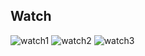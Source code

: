 ## Watch

![watch1](https://user-images.githubusercontent.com/20402746/49086455-da649680-f254-11e8-915f-7a27d362769c.PNG)
![watch2](https://user-images.githubusercontent.com/20402746/49086456-da649680-f254-11e8-9f81-f7c5aadaac9e.PNG)
![watch3](https://user-images.githubusercontent.com/20402746/49086458-da649680-f254-11e8-9443-b5cf7d42f8ce.PNG)
